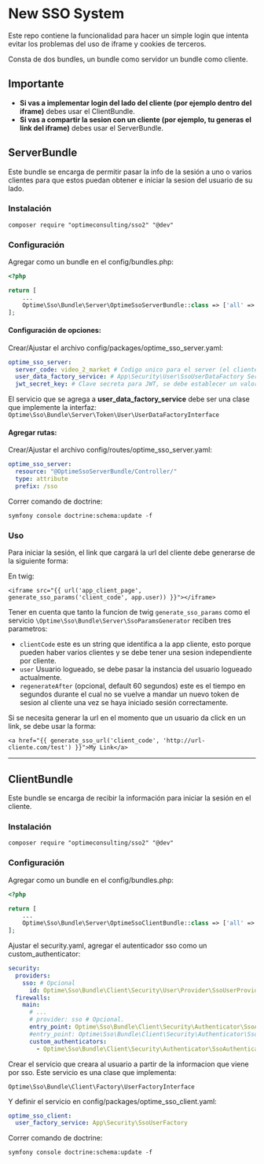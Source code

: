 # New SSO System

Este repo contiene la funcionalidad para hacer un simple login que intenta evitar los problemas del
uso de iframe y cookies de terceros.

Consta de dos bundles, un bundle como servidor un bundle como cliente.

## Importante

 * **Si vas a implementar login del lado del cliente (por ejemplo dentro del iframe)** debes usar el ClientBundle.
 * **Si vas a compartir la sesion con un cliente (por ejemplo, tu generas el link del iframe)** debes usar el ServerBundle.

## ServerBundle

Este bundle se encarga de permitir pasar la info de la sesión a uno o varios clientes para que estos puedan
obtener e iniciar la sesion del usuario de su lado.

### Instalación

```
composer require "optimeconsulting/sso2" "@dev"
```

### Configuración

Agregar como un bundle en el config/bundles.php:

```php
<?php

return [
    ...
    Optime\Sso\Bundle\Server\OptimeSsoServerBundle::class => ['all' => true],
];
```

#### Configuración de opciones:

Crear/Ajustar el archivo config/packages/optime_sso_server.yaml:

```yaml
optime_sso_server:
  server_code: video_2_market # Codigo unico para el server (el cliente puedo conectarse a varios servers).
  user_data_factory_service: # App\Security\User\SsoUserDataFactory Servicio que genera la data necesaria para la sesión.
  jwt_secret_key: # Clave secreta para JWT, se debe establecer un valor
```

El servicio que se agrega a **user_data_factory_service** debe ser una clase que implemente la interfaz:
`Optime\Sso\Bundle\Server\Token\User\UserDataFactoryInterface`

#### Agregar rutas:

Crear/Ajustar el archivo config/routes/optime_sso_server.yaml:

```yaml
optime_sso_server:
  resource: "@OptimeSsoServerBundle/Controller/"
  type: attribute
  prefix: /sso
```

Correr comando de doctrine:

```
symfony console doctrine:schema:update -f
```

### Uso

Para iniciar la sesión, el link que cargará la url del cliente debe generarse de la siguiente forma:

En twig:

```jinja
<iframe src="{{ url('app_client_page', generate_sso_params('client_code', app.user)) }}"></iframe>
```

Tener en cuenta que tanto la funcion de twig `generate_sso_params` como el servicio 
`\Optime\Sso\Bundle\Server\SsoParamsGenerator` reciben tres parametros:

 * `clientCode` este es un string que identifica a la app cliente, esto porque pueden haber varios clientes
y se debe tener una sesion independiente por cliente.
 * `user` Usuario logueado, se debe pasar la instancia del usuario logueado actualmente.
 * `regenerateAfter` (opcional, default 60 segundos) este es el tiempo en segundos durante el cual no se
vuelve a mandar un nuevo token de sesion al cliente una vez se haya iniciado sesión correctamente.

Si se necesita generar la url en el momento que un usuario da click en un link, se debe usar la forma:

```jinja
<a href="{{ generate_sso_url('client_code', 'http://url-cliente.com/test') }}">My Link</a>
```

<hr>

## ClientBundle

Este bundle se encarga de recibir la información para iniciar la sesión en el cliente.

### Instalación

```
composer require "optimeconsulting/sso2" "@dev"
```

### Configuración

Agregar como un bundle en el config/bundles.php:

```php
<?php

return [
    ...
    Optime\Sso\Bundle\Server\OptimeSsoClientBundle::class => ['all' => true],
];
```

Ajustar el security.yaml, agregar el autenticador sso como un custom_authenticator:

```yaml
security:
  providers:
    sso: # Opcional
      id: Optime\Sso\Bundle\Client\Security\User\Provider\SsoUserProvider
  firewalls:
    main:
      # ...
      # provider: sso # Opcional. 
      entry_point: Optime\Sso\Bundle\Client\Security\Authenticator\SsoAuthenticator
      #entry_point: Optime\Sso\Bundle\Client\Security\Authenticator\SsoEntryPoint
      custom_authenticators:
        - Optime\Sso\Bundle\Client\Security\Authenticator\SsoAuthenticator
```

Crear el servicio que creara al usuario a partir de la informacion que viene por sso.
Este servicio es una clase que implementa:

`Optime\Sso\Bundle\Client\Factory\UserFactoryInterface`

Y definir el servicio en config/packages/optime_sso_client.yaml:

```yaml
optime_sso_client:
  user_factory_service: App\Security\SsoUserFactory
```

Correr comando de doctrine:

```
symfony console doctrine:schema:update -f
```

